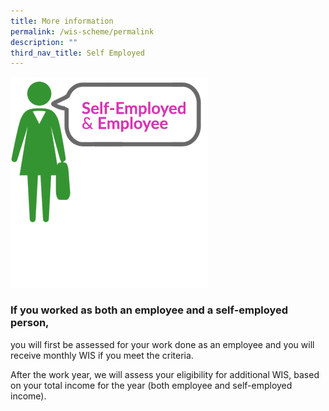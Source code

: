 ```yaml
---
title: More information
permalink: /wis-scheme/permalink
description: ""
third_nav_title: Self Employed
---
```

![](/images/WIS13.png)

### If you worked as both an employee and a self-employed person,

you will first be assessed for your work done as an employee and you will receive monthly WIS if you meet the criteria.

After the work year, we will assess your eligibility for additional WIS, based on your total income for the year (both employee and self-employed income).